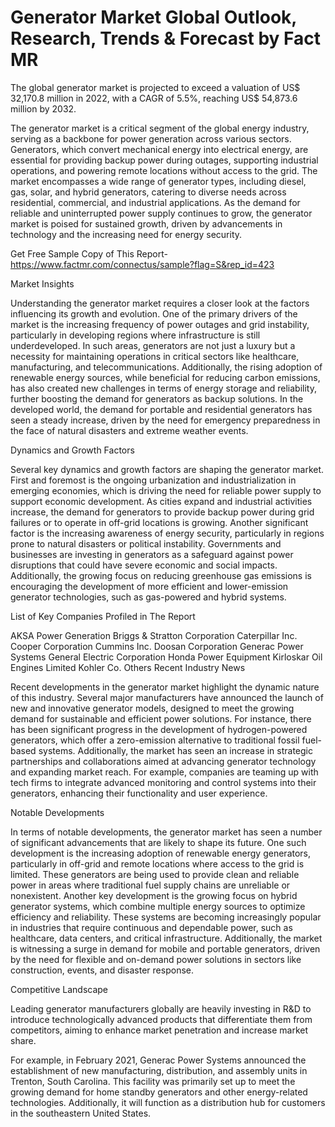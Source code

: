 # Generator Market Global Outlook, Research, Trends & Forecast by Fact MR
The global generator market is projected to exceed a valuation of US$ 32,170.8 million in 2022, with a CAGR of 5.5%, reaching US$ 54,873.6 million by 2032.

The generator market is a critical segment of the global energy industry, serving as a backbone for power generation across various sectors. Generators, which convert mechanical energy into electrical energy, are essential for providing backup power during outages, supporting industrial operations, and powering remote locations without access to the grid. The market encompasses a wide range of generator types, including diesel, gas, solar, and hybrid generators, catering to diverse needs across residential, commercial, and industrial applications. As the demand for reliable and uninterrupted power supply continues to grow, the generator market is poised for sustained growth, driven by advancements in technology and the increasing need for energy security.

Get Free Sample Copy of This Report-https://www.factmr.com/connectus/sample?flag=S&rep_id=423

Market Insights

Understanding the generator market requires a closer look at the factors influencing its growth and evolution. One of the primary drivers of the market is the increasing frequency of power outages and grid instability, particularly in developing regions where infrastructure is still underdeveloped. In such areas, generators are not just a luxury but a necessity for maintaining operations in critical sectors like healthcare, manufacturing, and telecommunications. Additionally, the rising adoption of renewable energy sources, while beneficial for reducing carbon emissions, has also created new challenges in terms of energy storage and reliability, further boosting the demand for generators as backup solutions. In the developed world, the demand for portable and residential generators has seen a steady increase, driven by the need for emergency preparedness in the face of natural disasters and extreme weather events.

Dynamics and Growth Factors

Several key dynamics and growth factors are shaping the generator market. First and foremost is the ongoing urbanization and industrialization in emerging economies, which is driving the need for reliable power supply to support economic development. As cities expand and industrial activities increase, the demand for generators to provide backup power during grid failures or to operate in off-grid locations is growing. Another significant factor is the increasing awareness of energy security, particularly in regions prone to natural disasters or political instability. Governments and businesses are investing in generators as a safeguard against power disruptions that could have severe economic and social impacts. Additionally, the growing focus on reducing greenhouse gas emissions is encouraging the development of more efficient and lower-emission generator technologies, such as gas-powered and hybrid systems.

List of Key Companies Profiled in The Report

AKSA Power Generation
Briggs & Stratton Corporation
Caterpillar Inc.
Cooper Corporation
Cummins Inc.
Doosan Corporation
Generac Power Systems
General Electric Corporation
Honda Power Equipment
Kirloskar Oil Engines Limited
Kohler Co.
Others
Recent Industry News

Recent developments in the generator market highlight the dynamic nature of this industry. Several major manufacturers have announced the launch of new and innovative generator models, designed to meet the growing demand for sustainable and efficient power solutions. For instance, there has been significant progress in the development of hydrogen-powered generators, which offer a zero-emission alternative to traditional fossil fuel-based systems. Additionally, the market has seen an increase in strategic partnerships and collaborations aimed at advancing generator technology and expanding market reach. For example, companies are teaming up with tech firms to integrate advanced monitoring and control systems into their generators, enhancing their functionality and user experience.

Notable Developments

In terms of notable developments, the generator market has seen a number of significant advancements that are likely to shape its future. One such development is the increasing adoption of renewable energy generators, particularly in off-grid and remote locations where access to the grid is limited. These generators are being used to provide clean and reliable power in areas where traditional fuel supply chains are unreliable or nonexistent. Another key development is the growing focus on hybrid generator systems, which combine multiple energy sources to optimize efficiency and reliability. These systems are becoming increasingly popular in industries that require continuous and dependable power, such as healthcare, data centers, and critical infrastructure. Additionally, the market is witnessing a surge in demand for mobile and portable generators, driven by the need for flexible and on-demand power solutions in sectors like construction, events, and disaster response.

Competitive Landscape

Leading generator manufacturers globally are heavily investing in R&D to introduce technologically advanced products that differentiate them from competitors, aiming to enhance market penetration and increase market share.

For example, in February 2021, Generac Power Systems announced the establishment of new manufacturing, distribution, and assembly units in Trenton, South Carolina. This facility was primarily set up to meet the growing demand for home standby generators and other energy-related technologies. Additionally, it will function as a distribution hub for customers in the southeastern United States.
